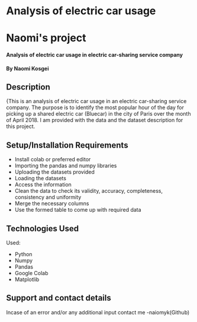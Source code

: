 # Analysis of electric car usage
# Naomi's project
####  Analysis of electric car usage in electric car-sharing service company
#### By Naomi Kosgei
## Description
{This is an analysis of electric car usage  in an electric car-sharing service company. The purpose is to identify the most popular hour of the day for picking up a shared electric car (Bluecar) in the city of Paris over the month of April 2018. I am provided with the data and the dataset description for this project.

## Setup/Installation Requirements
* Install colab or preferred editor
* Importing the pandas and numpy libraries
* Uploading the datasets provided
* Loading the datasets
* Access the information
* Clean the data to check its validity, accuracy, completeness, consistency and uniformity
* Merge the necessary columns
* Use the formed table to come up with required data

## Technologies Used
Used:
* Python
* Numpy
* Pandas
* Google Colab
* Matplotlib

## Support and contact details
Incase of an error and/or any additional input contact me -naiomyk(Github)
